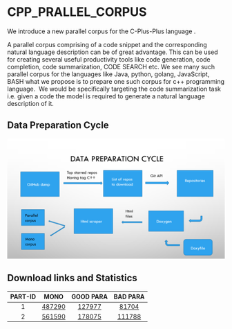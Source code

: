 # CPP_PRALLEL_CORPUS
We introduce a new parallel corpus for the C-Plus-Plus language .

A parallel corpus comprising of a code snippet and the corresponding natural language description can be of great advantage. This can be used for creating several useful productivity tools like code generation, code completion, code summarization, CODE SEARCH etc. We see many such parallel corpus for the languages like Java, python, golang, JavaScript, BASH what we propose is to prepare one such corpus for c++ programming language. 
We would be specifically targeting the code summarization task i.e. given a code the model is required to generate a natural language description of it. 



## Data Preparation Cycle

![data_cycle](https://github.com/pritam004/CPP_corpus/blob/main/process.png?raw=true)


## Download links and Statistics

|PART-ID | MONO | GOOD PARA |BAD PARA|
|:---:|:---:|:---:|:---:|
|1|[487290](https://drive.google.com/file/d/1nL3RlGsbjCF8d5PK57o5XmwfdBUFucIG/view?usp=sharing)|[127977](https://drive.google.com/file/d/141ZHZiLkzoXjBjFd2iun6ukLfhey9xFK/view?usp=sharing)|[81704](https://drive.google.com/file/d/1M6xlaekc3N5RdQ4bJPGWmiSHqmOp8y0G/view?usp=sharing)|
|2|[561590](https://drive.google.com/file/d/1oPNX3UNSTeyTK610PL21ciS1450NShOq/view?usp=sharing)|[178075](https://drive.google.com/file/d/1Qt79_ismezyRXfGMu_DF8T8u5RwjdtaK/view?usp=sharing)|[111788](https://drive.google.com/file/d/1_ty2FTBdHOeXZTn2sF3BhjzkKJXY6DSf/view?usp=sharing)|